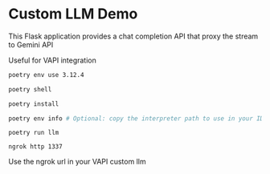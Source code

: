 # Custom LLM Demo

This Flask application provides a chat completion API that proxy the stream to Gemini API

Useful for VAPI integration

```bash
poetry env use 3.12.4
```

```bash
poetry shell
```

```bash
poetry install
```

```bash
poetry env info # Optional: copy the interpreter path to use in your IDE (e.g. Cursor, VSCode, etc.)
```

```
poetry run llm
```

```
ngrok http 1337
```

Use the ngrok url in your VAPI custom llm
